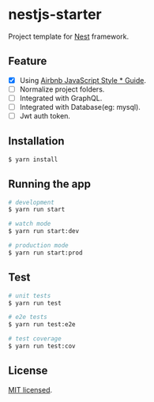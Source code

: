 # nestjs-starter

Project template for [Nest](https://github.com/nestjs/nest) framework.

## Feature

- [x] Using [Airbnb JavaScript Style * Guide](https://github.com/airbnb/javascript).  
- [ ] Normalize project folders.  
- [ ] Integrated with GraphQL.  
- [ ] Integrated with Database(eg: mysql).  
- [ ] Jwt auth token.

## Installation

```bash
$ yarn install
```

## Running the app

```bash
# development
$ yarn run start

# watch mode
$ yarn run start:dev

# production mode
$ yarn run start:prod
```

## Test

```bash
# unit tests
$ yarn run test

# e2e tests
$ yarn run test:e2e

# test coverage
$ yarn run test:cov
```

## License

[MIT licensed](LICENSE).
